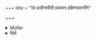 +++
title = "16 प्राचीनावीती प्रसव्यन् दक्षिणापवर्गाणि"

+++

<details><summary>Müller</summary>

Sacrificial acts intended for the Fathers should be performed by the priest towards the south, after he has placed the Brahmanic cord over the right and under the left arm (prācīnāvītin), and turning towards the left.
</details>

<details><summary>थिते</summary>

प्राचीनावीती प्रसव्यं दक्षिणापवर्गाणि पित्र्याणि १६
</details>
